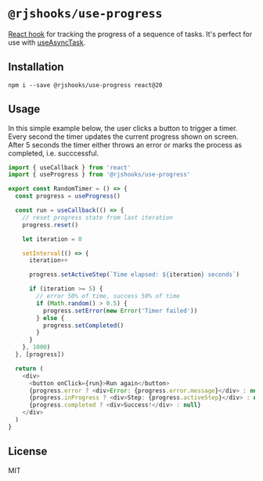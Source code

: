 # `@rjshooks/use-progress`

[React hook](https://reactjs.org/docs/hooks-intro.html) for tracking the progress of a sequence of tasks. It's perfect for use with [useAsyncTask](https://www.npmjs.com/package/@rjshooks/use-async-task).


## Installation

```shell
npm i --save @rjshooks/use-progress react@20
```

## Usage

In this simple example below, the user clicks a button to trigger a timer. Every second the timer 
updates the current progress shown on screen. After 5 seconds the timer either throws an error or marks 
the process as completed, i.e. succcessful.

```js
import { useCallback } from 'react'
import { useProgress } from '@rjshooks/use-progress'

export const RandomTimer = () => {
  const progress = useProgress()

  const run = useCallback(() => {
    // reset progress state from last iteration
    progress.reset()

    let iteration = 0

    setInterval(() => {
      iteration++

      progress.setActiveStep(`Time elapsed: ${iteration} seconds`)

      if (iteration >= 5) {
        // error 50% of time, success 50% of time
        if (Math.random() > 0.5) {
          progress.setError(new Error('Timer failed'))
        } else {
          progress.setCompleted()
        }
      }
    }, 1000)
  }, [progress])

  return (
    <div>
      <button onClick={run}>Run again</button>
      {progress.error ? <div>Error: {progress.error.message}</div> : null}
      {progress.inProgress ? <div>Step: {progress.activeStep}</div> : null}
      {progress.completed ? <div>Success!</div> : null}
    </div>
  )
} 
```

## License

MIT